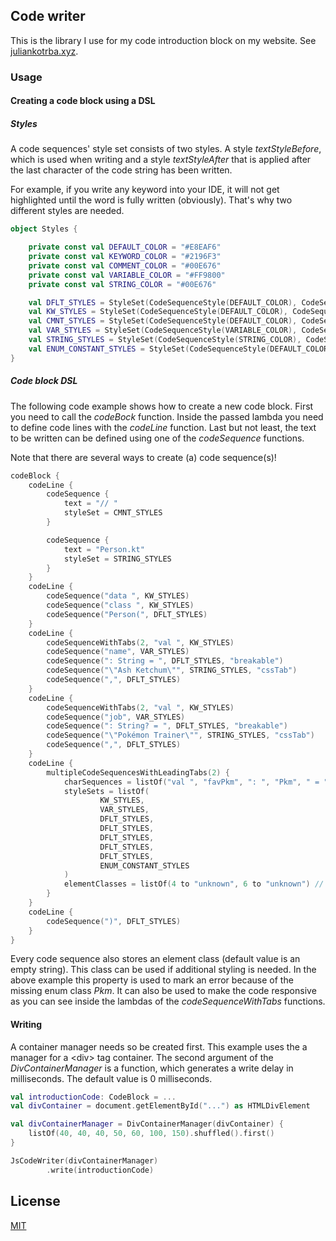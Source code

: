 ## Code writer

This is the library I use for my code introduction block on my website. See [juliankotrba.xyz](https://juliankotrba.xyz).

### Usage

#### Creating a code block using a DSL

##### Styles

A code sequences' style set consists of two styles. A style _textStyleBefore_, which is used when writing and
a style _textStyleAfter_ that is applied after the last character of the code string has been written.

For example, if you write any keyword into your IDE, it will not get highlighted until the word is fully written (obviously). 
That's why two different styles are needed.

``` kotlin
object Styles {

    private const val DEFAULT_COLOR = "#E8EAF6"
    private const val KEYWORD_COLOR = "#2196F3"
    private const val COMMENT_COLOR = "#00E676"
    private const val VARIABLE_COLOR = "#FF9800"
    private const val STRING_COLOR = "#00E676"

    val DFLT_STYLES = StyleSet(CodeSequenceStyle(DEFAULT_COLOR), CodeSequenceStyle(DEFAULT_COLOR))
    val KW_STYLES = StyleSet(CodeSequenceStyle(DEFAULT_COLOR), CodeSequenceStyle(KEYWORD_COLOR, WeightValue.BOLD))
    val CMNT_STYLES = StyleSet(CodeSequenceStyle(DEFAULT_COLOR), CodeSequenceStyle(COMMENT_COLOR))
    val VAR_STYLES = StyleSet(CodeSequenceStyle(VARIABLE_COLOR), CodeSequenceStyle(VARIABLE_COLOR))
    val STRING_STYLES = StyleSet(CodeSequenceStyle(STRING_COLOR), CodeSequenceStyle(STRING_COLOR))
    val ENUM_CONSTANT_STYLES = StyleSet(CodeSequenceStyle(DEFAULT_COLOR), CodeSequenceStyle(VARIABLE_COLOR))
}
```

##### Code block DSL

The following code example shows how to create a new code block. First you need to call the _codeBock_ 
function. Inside the passed lambda you need to define code lines with the _codeLine_ function. Last but not least, the 
text to be written can be defined using one of the _codeSequence_ functions.

Note that there are several ways to create (a) code sequence(s)!

``` kotlin
codeBlock {
    codeLine {
        codeSequence {
            text = "// "
            styleSet = CMNT_STYLES
        }

        codeSequence {
            text = "Person.kt"
            styleSet = STRING_STYLES
        }
    }
    codeLine {
        codeSequence("data ", KW_STYLES)
        codeSequence("class ", KW_STYLES)
        codeSequence("Person(", DFLT_STYLES)
    }
    codeLine {
        codeSequenceWithTabs(2, "val ", KW_STYLES)
        codeSequence("name", VAR_STYLES)
        codeSequence(": String = ", DFLT_STYLES, "breakable")
        codeSequence("\"Ash Ketchum\"", STRING_STYLES, "cssTab")
        codeSequence(",", DFLT_STYLES)
    }
    codeLine {
        codeSequenceWithTabs(2, "val ", KW_STYLES)
        codeSequence("job", VAR_STYLES)
        codeSequence(": String? = ", DFLT_STYLES, "breakable")
        codeSequence("\"Pokémon Trainer\"", STRING_STYLES, "cssTab")
        codeSequence(",", DFLT_STYLES)
    }
    codeLine {
        multipleCodeSequencesWithLeadingTabs(2) {
            charSequences = listOf("val ", "favPkm", ": ", "Pkm", " = ", "Pkm", ".", "PIKACHU")
            styleSets = listOf(
                    KW_STYLES,
                    VAR_STYLES,
                    DFLT_STYLES,
                    DFLT_STYLES,
                    DFLT_STYLES,
                    DFLT_STYLES,
                    DFLT_STYLES,
                    ENUM_CONSTANT_STYLES
            )
            elementClasses = listOf(4 to "unknown", 6 to "unknown") // 1-indexed !
        }
    }
    codeLine {
        codeSequence(")", DFLT_STYLES)
    }
}
```

Every code sequence also stores an element class (default value is an empty string). This class can be used if additional
styling is needed. In the above example this property is used to mark an error because of the missing enum class _Pkm_. 
It can also be used to make the code responsive as you can see inside the lambdas of the _codeSequenceWithTabs_ functions.

#### Writing

A container manager needs so be created first. This example uses the a manager for a \<div\> tag container. The second 
argument of the _DivContainerManager_ is a function, which generates a write delay in milliseconds. 
The default value is 0 milliseconds.

``` kotlin
val introductionCode: CodeBlock = ...
val divContainer = document.getElementById("...") as HTMLDivElement

val divContainerManager = DivContainerManager(divContainer) {
    listOf(40, 40, 40, 50, 60, 100, 150).shuffled().first()
}

JsCodeWriter(divContainerManager)
        .write(introductionCode)

```

## License

[MIT](LICENSE)